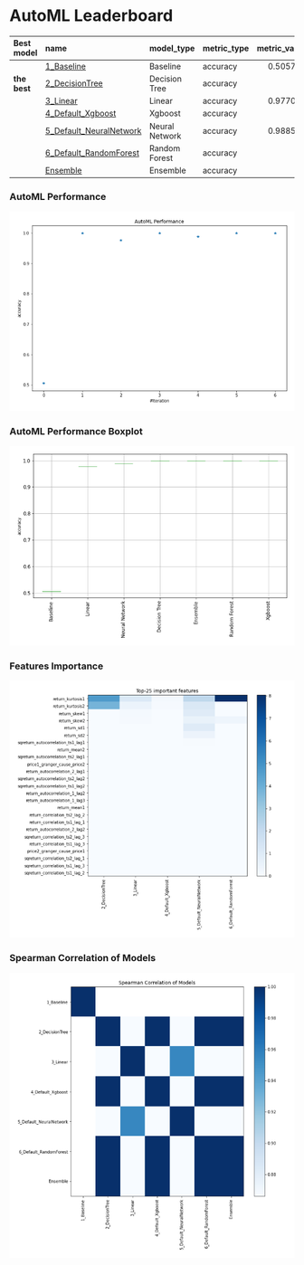 # AutoML Leaderboard

| Best model   | name                                                         | model_type     | metric_type   |   metric_value |   train_time |
|:-------------|:-------------------------------------------------------------|:---------------|:--------------|---------------:|-------------:|
|              | [1_Baseline](1_Baseline/README.md)                           | Baseline       | accuracy      |       0.505747 |         1.02 |
| **the best** | [2_DecisionTree](2_DecisionTree/README.md)                   | Decision Tree  | accuracy      |       1        |         5.19 |
|              | [3_Linear](3_Linear/README.md)                               | Linear         | accuracy      |       0.977011 |         4.92 |
|              | [4_Default_Xgboost](4_Default_Xgboost/README.md)             | Xgboost        | accuracy      |       1        |         4.32 |
|              | [5_Default_NeuralNetwork](5_Default_NeuralNetwork/README.md) | Neural Network | accuracy      |       0.988506 |         2.68 |
|              | [6_Default_RandomForest](6_Default_RandomForest/README.md)   | Random Forest  | accuracy      |       1        |         7.59 |
|              | [Ensemble](Ensemble/README.md)                               | Ensemble       | accuracy      |       1        |         0.19 |

### AutoML Performance
![AutoML Performance](ldb_performance.png)

### AutoML Performance Boxplot
![AutoML Performance Boxplot](ldb_performance_boxplot.png)

### Features Importance
![features importance across models](features_heatmap.png)



### Spearman Correlation of Models
![models spearman correlation](correlation_heatmap.png)

